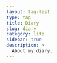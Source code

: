 ```yaml
---
layout: tag-list
type: tag
title: Diary
slug: diary
category: life
sidebar: true
description: >
  About my diary.
---
```

